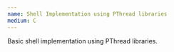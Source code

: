 ```yaml
---
name: Shell Implementation using PThread libraries
medium: C
---
```

Basic shell implementation using PThread libraries.